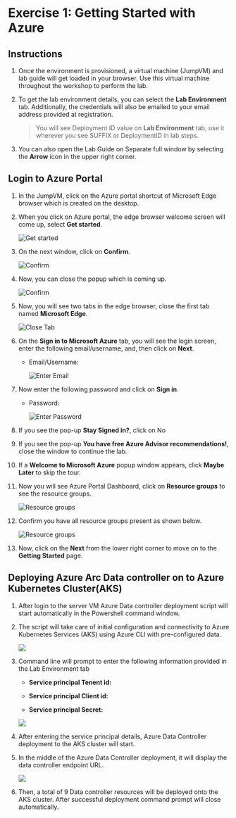 # Exercise 1: Getting Started with Azure

## Instructions

1. Once the environment is provisioned, a virtual machine (JumpVM) and lab guide will get loaded in your browser. Use this virtual machine throughout the workshop to perform the lab.

2. To get the lab environment details, you can select the **Lab Environment** tab. Additionally, the credentials will also be emailed to your email address provided at registration.
 
    > You will see Deployment ID value on **Lab Environment** tab, use it wherever you see SUFFIX or DeploymentID in lab steps.
 
3. You can also open the Lab Guide on Separate full window by selecting the **Arrow** icon in the upper right corner.
 
## Login to Azure Portal

1. In the JumpVM, click on the Azure portal shortcut of Microsoft Edge browser which is created on the desktop.
   
2. When you click on Azure portal, the edge browser welcome screen will come up, select **Get started**.

   ![](images/edge-get-started-window.png "Get started")
   
3. On the next window, click on **Confirm**.

   ![](./images/edge-confirm.png "Confirm")
   
4. Now, you can close the popup which is coming up.

   ![](images/edge-continue.png "Confirm")
   
5. Now, you will see two tabs in the edge browser, close the first tab named **Microsoft Edge**.

   ![](images/close-tab.png "Close Tab")
   
6. On the **Sign in to Microsoft Azure** tab, you will see the login screen, enter the following email/username, and, then click on **Next**. 
   * Email/Username: <inject key="AzureAdUserEmail"></inject>
   
     ![](images/azure-login-enter-email.png "Enter Email")
     
7. Now enter the following password and click on **Sign in**.
   * Password: <inject key="AzureAdUserPassword"></inject>
   
     ![](images/azure-login-enter-password1.png "Enter Password")
     
8. If you see the pop-up **Stay Signed in?**, click on No

9. If you see the pop-up **You have free Azure Advisor recommendations!**, close the window to continue the lab.

10. If a **Welcome to Microsoft Azure** popup window appears, click **Maybe Later** to skip the tour.
   
12. Now you will see Azure Portal Dashboard, click on **Resource groups** to see the resource groups.

    ![](images/rg-lob.png "Resource groups")
   
13. Confirm you have all resource groups present as shown below.

    ![](images/rgview-lob.png "Resource groups")
   
14. Now, click on the **Next** from the lower right corner to move on to the **Getting Started** page.



## Deploying Azure Arc Data controller on to Azure Kubernetes Cluster(AKS) 


1. After login to the server VM Azure Data controller deployment script will start automatically in the Powershell command window.

2. The script will take care of initial configuration and connectivity to Azure Kubernetes Services (AKS) using Azure CLI with pre-configured data.

   ![](images/DC-auto-create01.png "")

3. Command line will prompt to enter the following information provided in the Lab Environment tab
   
  
   - **Service principal Tenent id:**

   - **Service principal Client id:**

   - **Service principal Secret:**

   ![](images/DC-auto-create02.png "")


4. After entering the service principal details, Azure Data Controller deployment to the AKS cluster will start.

5. In the middle of the Azure Data Controller deployment, it will display the data controller endpoint URL.

   ![](images/DC-auto-create.png "")

6. Then, a total of 9 Data controller resources will be deployed onto the AKS cluster. After successful deployment command prompt will close automatically.
